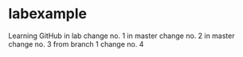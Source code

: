 # labexample
Learning GitHub in lab
change no. 1 in master
change no. 2 in master
change no. 3 from branch 1
change no. 4

